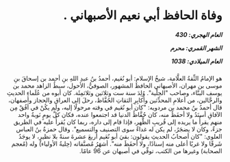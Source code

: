 <h1 dir="rtl">وفاة الحافظ أبي نعيم الأصبهاني .</h1>

<h5 dir="rtl">العام الهجري:  430

الشهر القمري: محرم

العام الميلادي: 1038</h5>

<p dir="rtl">هو الإمامُ الثِّقةُ العلَّامة، شيخُ الإسلامِ: أبو نُعَيم، أحمدُ بنُ عبدِ اللهِ بنِ أحمد بن إسحاقَ بنِ موسى بن مهران، الأصبهاني الحافظ المشهور، الصوفيُّ، الأحول، سبطُ الزاهد محمد بن يوسف البنَّاء، وصاحب "الحِلْية". وُلِدَ سنة ست وثلاثين وثلاثمِئَة. كان أبوه من عُلَماءِ الحديثِ والرحَّالين، من أعلامِ المحدِّثين وأكابِرِ الثقاتِ الحُفَّاظ، رحلَ إلى العراقِ والحجاز وأصفهان، قال أحمدُ بنُ محمد بن مردويه: "كان أبو نُعَيم في وقته مرحولًا إليه، ولم يكُنْ في أفُقْ مِن الآفاقِ أسنَدُ ولا أحفَظُ منه، كان حُفَّاظُ الدنيا قد اجتمعوا عنده، فكان كلَّ يومٍ نَوبةُ واحد منهم يقرأُ ما يريده إلى قُريبِ الظَّهر، فإذا قام إلى داره، ربما كان يُقرأُ عليه في الطريق جزءٌ، وكان لا يضجَرُ، لم يكن له غداءٌ سوى التصنيف والتسميع". وقال حمزةُ بنُ العباس العلوي: "كان أصحابُ الحديثِ يقولون: بقيَ أبو نُعَيم أربعَ عشرةَ سنةً بلا نظيرٍ، لا يوجَدُ شَرقًا ولا غربًا أعلى منه إسنادًا، ولا أحفَظَ منه". أشهَرُ مُصنَّفاته (حِليةُ الأولياء) وله (مُعجم الصحابة) وغيرها من الكتب، توفِّي في أصبهان عن 96 عامًا.</p></br>
